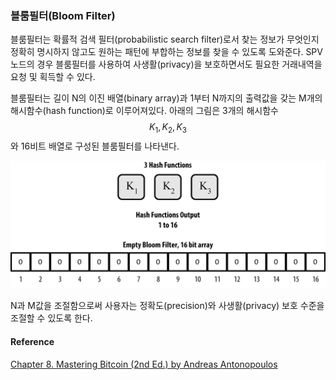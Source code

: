 ### 블룸필터\(Bloom Filter\)

블룸필터는 확률적 검색 필터\(probabilistic search filter\)로서 찾는 정보가 무엇인지 정확히 명시하지 않고도 원하는 패턴에 부합하는 정보를 찾을 수 있도록 도와준다. SPV 노드의 경우 블룸필터를 사용하여 사생활\(privacy\)을 보호하면서도 필요한 거래내역을 요청 및 획득할 수 있다.

블룸필터는 길이 N의 이진 배열\(binary array\)과 1부터 N까지의 출력값을 갖는 M개의 해시함수\(hash function\)로 이루어져있다. 아래의 그림은 3개의 해시함수 $$K_1, K_2, K_3$$와 16비트 배열로 구성된 블룸필터를 나타낸다.

![](/assets/mbc2_0808.png)

N과 M값을 조절함으로써 사용자는 정확도\(precision\)와 사생활\(privacy\) 보호 수준을 조절할 수 있도록 한다.

#### Reference

[Chapter 8. Mastering Bitcoin \(2nd Ed.\) by Andreas Antonopoulos](https://github.com/bitcoinbook/bitcoinbook/blob/second_edition/ch08.asciidoc)

